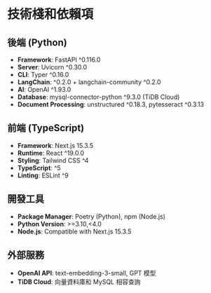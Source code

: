 # 技術棧和依賴項

## 後端 (Python)
- **Framework**: FastAPI ^0.116.0
- **Server**: Uvicorn ^0.30.0  
- **CLI**: Typer ^0.16.0
- **LangChain**: ^0.2.0 + langchain-community ^0.2.0
- **AI**: OpenAI ^1.93.0
- **Database**: mysql-connector-python ^9.3.0 (TiDB Cloud)
- **Document Processing**: unstructured ^0.18.3, pytesseract ^0.3.13

## 前端 (TypeScript)
- **Framework**: Next.js 15.3.5
- **Runtime**: React ^19.0.0
- **Styling**: Tailwind CSS ^4
- **TypeScript**: ^5
- **Linting**: ESLint ^9

## 開發工具
- **Package Manager**: Poetry (Python), npm (Node.js)
- **Python Version**: >=3.10,<4.0
- **Node.js**: Compatible with Next.js 15.3.5

## 外部服務
- **OpenAI API**: text-embedding-3-small, GPT 模型
- **TiDB Cloud**: 向量資料庫和 MySQL 相容查詢